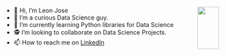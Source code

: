 - 👋 Hi, I’m Leon Jose <img align="right" width="50" height="100" src="[https://picsum.photos/100/100](https://github.com/no37no37/no37no37/assets/132648428/d3ff3c8b-1e41-45b8-a63c-573c24c9c3e0)">
- 👀 I’m a curious Data Science guy.
- 🌱 I’m currently learning Python libraries for Data Science
- 🕵 I’m looking to collaborate on Data Science Projects.
- 📫 How to reach me on [LinkedIn](https://www.linkedin.com/in/ileonjose)

<!---
no37no37/no37no37 is a ✨ special ✨ repository because its `README.md` (this file) appears on your GitHub profile.
You can click the Preview link to take a look at your changes.
--->
